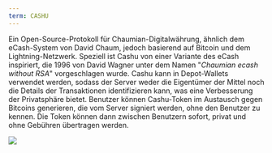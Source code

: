 ```yaml
---
term: CASHU
---
```


Ein Open-Source-Protokoll für Chaumian-Digitalwährung, ähnlich dem eCash-System von David Chaum, jedoch basierend auf Bitcoin und dem Lightning-Netzwerk. Speziell ist Cashu von einer Variante des eCash inspiriert, die 1996 von David Wagner unter dem Namen "*Chaumian ecash without RSA*" vorgeschlagen wurde. Cashu kann in Depot-Wallets verwendet werden, sodass der Server weder die Eigentümer der Mittel noch die Details der Transaktionen identifizieren kann, was eine Verbesserung der Privatsphäre bietet. Benutzer können Cashu-Token im Austausch gegen Bitcoins generieren, die vom Server signiert werden, ohne den Benutzer zu kennen. Die Token können dann zwischen Benutzern sofort, privat und ohne Gebühren übertragen werden.

![](../../dictionnaire/assets/52.png)